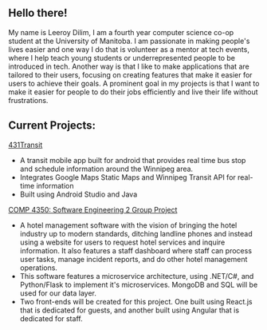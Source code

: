 ## Hello there!

My name is Leeroy Dilim, I am a fourth year computer science co-op student at the University of Manitoba. I am passionate in making people's lives easier and one way I do that is volunteer as a mentor at tech events, where I help teach young students or underrepresented people to be introduced in tech. Another way is that I like to make applications that are tailored to their users, focusing on creating features that make it easier for users to achieve their goals. A prominent goal in my projects is that I want to make it easier for people to do their jobs efficiently and live their life without frustrations.

## Current Projects:

[431Transit](https://github.com/LeeroyDilim/431Transit)
  * A transit mobile app built for android that provides real time bus stop and schedule information around the Winnipeg area.
  * Integrates Google Maps Static Maps and Winnipeg Transit API for real-time information
  * Built using Android Studio and Java
    
[COMP 4350: Software Engineering 2 Group Project](https://github.com/rainclouded/Concierge)
  * A hotel management software with the vision of bringing the hotel industry up to modern standards, ditching landline phones and instead using a website for users to request hotel services and inquire     information. It also features a staff dashboard where staff can process user tasks, manage incident reports, and do other hotel management operations.
  * This software features a microservice architecture, using .NET/C#, and Python/Flask to implement it's microservices. MongoDB and SQL will be used for our data layer.
  * Two front-ends will be created for this project. One built using React.js that is dedicated for guests, and another built using Angular that is dedicated for staff.
<!--
**LeeroyDilim/LeeroyDilim** is a ✨ _special_ ✨ repository because its `README.md` (this file) appears on your GitHub profile.

Here are some ideas to get you started:

- 🔭 I’m currently working on ...
- 🌱 I’m currently learning ...
- 👯 I’m looking to collaborate on ...
- 🤔 I’m looking for help with ...
- 💬 Ask me about ...
- 📫 How to reach me: ...
- 😄 Pronouns: ...
- ⚡ Fun fact: ...
-->
